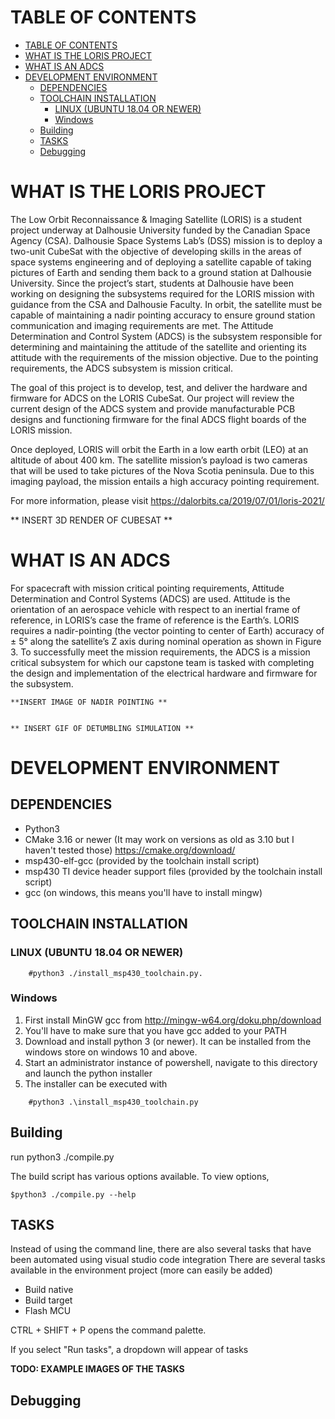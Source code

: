 # TABLE OF CONTENTS


- [TABLE OF CONTENTS](#table-of-contents)
- [WHAT IS THE LORIS PROJECT](#what-is-the-loris-project)
- [WHAT IS AN ADCS](#what-is-an-adcs)
- [DEVELOPMENT ENVIRONMENT](#development-environment)
  * [DEPENDENCIES](#dependencies)
  * [TOOLCHAIN INSTALLATION](#toolchain-installation)
    + [LINUX (UBUNTU 18.04 OR NEWER)](#linux--ubuntu-1804-or-newer-)
    + [Windows](#windows)
  * [Building](#building)
  * [TASKS](#tasks)
  * [Debugging](#debugging)

# WHAT IS THE LORIS PROJECT


The Low Orbit Reconnaissance & Imaging Satellite (LORIS) is a student project underway at Dalhousie University funded by the Canadian Space Agency (CSA). Dalhousie Space Systems Lab’s (DSS) mission is to deploy a two-unit CubeSat with the objective of developing skills in the areas of space systems engineering and of deploying a satellite capable of taking pictures of Earth and sending them back to a ground station at Dalhousie University. Since the project’s start, students at Dalhousie have been working on designing the subsystems required for the LORIS mission with guidance from the CSA and Dalhousie Faculty. In orbit, the satellite must be capable of maintaining a nadir pointing accuracy to ensure ground station communication and imaging requirements are met. The Attitude Determination and Control System (ADCS) is the subsystem responsible for determining and maintaining the attitude of the satellite and orienting its attitude with the requirements of the mission objective. Due to the pointing requirements, the ADCS subsystem is mission critical.  

The goal of this project is to develop, test, and deliver the hardware and firmware for ADCS on the LORIS CubeSat. Our project will review the current design of the ADCS system and provide manufacturable PCB designs and functioning firmware for the final ADCS flight boards of the LORIS mission. 

Once deployed, LORIS will orbit the Earth in a low earth orbit (LEO) at an altitude of about 400 km. The satellite mission’s payload is two cameras that will be used to take pictures of the Nova Scotia peninsula. Due to this imaging payload, the mission entails a high accuracy pointing requirement.

For more information, please visit
https://dalorbits.ca/2019/07/01/loris-2021/

** INSERT 3D RENDER OF CUBESAT **

# WHAT IS AN ADCS


For spacecraft with mission critical pointing requirements, Attitude Determination and Control Systems (ADCS) are used. Attitude is the orientation of an aerospace vehicle with respect to an inertial frame of reference, in LORIS’s case the frame of reference is the Earth’s. LORIS requires  a nadir-pointing (the vector pointing to center of Earth) accuracy of ± 5° along the satellite’s Z axis during nominal operation as shown in Figure 3. To successfully meet the mission requirements, the ADCS is a mission critical subsystem for which our capstone team is tasked with completing the design and implementation of the electrical hardware and firmware for the subsystem. 

    **INSERT IMAGE OF NADIR POINTING **


    ** INSERT GIF OF DETUMBLING SIMULATION **

# DEVELOPMENT ENVIRONMENT


## DEPENDENCIES

- Python3
- CMake 3.16 or newer (It may work on versions as old as 3.10 but I haven't tested those) https://cmake.org/download/
- msp430-elf-gcc (provided by the toolchain install script)
- msp430 TI device header support files (provided by the toolchain install script)
- gcc (on windows, this means you'll have to install mingw)

## TOOLCHAIN INSTALLATION



### LINUX (UBUNTU 18.04 OR NEWER)

```
    #python3 ./install_msp430_toolchain.py.
```

### Windows

1. First install MinGW gcc from http://mingw-w64.org/doku.php/download 
2. You'll have to make sure that you have gcc added to your PATH
3. Download and install python 3 (or newer). It can be installed from the windows store on windows 10 and above.
4. Start an administrator instance of powershell, navigate to this directory and launch the python installer
5. The installer can be executed with 

```    
    #python3 .\install_msp430_toolchain.py
```

## Building

run python3 ./compile.py

The build script has various options available. To view options,

    $python3 ./compile.py --help


## TASKS

Instead of using the command line, there are also several tasks that have
been automated using visual studio code integration
There are several tasks available in the environment project (more can easily be added)

- Build native
- Build target
- Flash MCU


CTRL + SHIFT + P opens the command palette.

If you select "Run tasks", a dropdown will appear of tasks

<B>TODO: EXAMPLE IMAGES OF THE TASKS</B>

## Debugging



